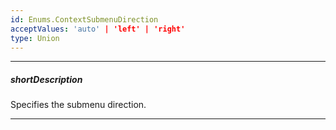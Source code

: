```yaml
---
id: Enums.ContextSubmenuDirection
acceptValues: 'auto' | 'left' | 'right'
type: Union
---
```

---
##### shortDescription
Specifies the submenu direction.

---
